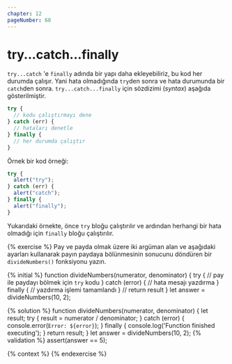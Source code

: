 ```yaml
---
chapter: 12
pageNumber: 68
---
```


# try...catch...finally

`try...catch` 'e `finally` adında bir yapı daha ekleyebiliriz, bu kod her durumda çalışır. Yani hata olmadığında `try`den sonra ve hata durumunda bir `catch`den sonra. `try...catch...finally` için sözdizimi (_syntax_) aşağıda gösterilmiştir.

```javascript
try {
  // kodu çalıştırmayı dene
} catch (err) {
  // hataları denetle
} finally {
  // her durumda çalıştır
}
```

Örnek bir kod örneği:

```javascript
try {
  alert("try");
} catch (err) {
  alert("catch");
} finally {
  alert("finally");
}
```

Yukarıdaki örnekte, önce `try` bloğu çalıştırılır ve ardından herhangi bir hata olmadığı için `finally` bloğu çalıştırılır.

{% exercise %}
Pay ve payda olmak üzere iki argüman alan ve aşağıdaki ayarları kullanarak payın paydaya bölünmesinin sonucunu döndüren bir `divideNumbers()` fonksiyonu yazın.

{% initial %}
function divideNumbers(numerator, denominator) {
try {
// pay ile paydayı bölmek için `try` kodu
} catch (error) {
// hata mesajı yazdırma
} finally {
// yazdırma işlemi tamamlandı
}
// return result
}
let answer = divideNumbers(10, 2);

{% solution %}
function divideNumbers(numerator, denominator) {
let result;
try {
result = numerator / denominator;
} catch (error) {
console.error(`Error: ${error}`);
} finally {
console.log('Function finished executing');
}
return result;
}
let answer = divideNumbers(10, 2);
{% validation %}
assert(answer == 5);

{% context %}
{% endexercise %}
